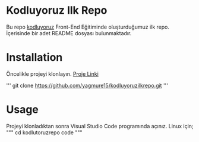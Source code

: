 # Kodluyoruz Ilk Repo
Bu repo [kodluyoruz](https://www.kodluyoruz.org/) Front-End Eğitiminde oluşturduğumuz ilk repo. İçerisinde
bir adet README dosyası bulunmaktadır.

# Installation
Öncelikle projeyi klonlayın. [Proje Linki](https://github.com/yagmure15/kodluyoruzilkrepo.git)

'''
git clone https://github.com/yagmure15/kodluyoruzilkrepo.git
'''
# Usage
Projeyi klonladıktan sonra Visual Studio Code programında açınız.
Linux için;
"""
cd kodlutoruzrepo
code
"""
